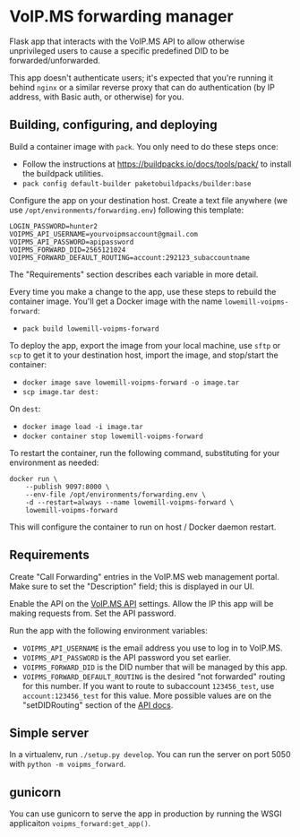 # VoIP.MS forwarding manager

Flask app that interacts with the VoIP.MS API to allow otherwise unprivileged
users to cause a specific predefined DID to be forwarded/unforwarded.

This app doesn't authenticate users; it's expected that you're running it behind
`nginx` or a similar reverse proxy that can do authentication (by IP address,
with Basic auth, or otherwise) for you.

## Building, configuring, and deploying

Build a container image with `pack`. You only need to do these steps once:

* Follow the instructions at https://buildpacks.io/docs/tools/pack/ to install
  the buildpack utilities.
* `pack config default-builder paketobuildpacks/builder:base`

Configure the app on your destination host. Create a text file anywhere (we use
`/opt/environments/forwarding.env`) following this template:

```
LOGIN_PASSWORD=hunter2
VOIPMS_API_USERNAME=yourvoipmsaccount@gmail.com
VOIPMS_API_PASSWORD=apipassword
VOIPMS_FORWARD_DID=2565121024
VOIPMS_FORWARD_DEFAULT_ROUTING=account:292123_subaccountname
```

The "Requirements" section describes each variable in more detail.

Every time you make a change to the app, use these steps to rebuild the
container image. You'll get a Docker image with the name
`lowemill-voipms-forward`:

* `pack build lowemill-voipms-forward`

To deploy the app, export the image from your local machine, use `sftp` or `scp`
to get it to your destination host, import the image, and stop/start the
container:

* `docker image save lowemill-voipms-forward -o image.tar`
* `scp image.tar dest:`

On `dest`:

* `docker image load -i image.tar`
* `docker container stop lowemill-voipms-forward`

To restart the container, run the following command, substituting for your
environment as needed:

```
docker run \
    --publish 9097:8000 \
    --env-file /opt/environments/forwarding.env \
    -d --restart=always --name lowemill-voipms-forward \
    lowemill-voipms-forward
```

This will configure the container to run on host / Docker daemon restart.

## Requirements

Create "Call Forwarding" entries in the VoIP.MS web management portal. Make sure
to set the "Description" field; this is displayed in our UI.

Enable the API on the [VoIP.MS API](https://voip.ms/m/api.php) settings. Allow
the IP this app will be making requests from. Set the API password.

Run the app with the following environment variables:

* `VOIPMS_API_USERNAME` is the email address you use to log in to VoIP.MS.
* `VOIPMS_API_PASSWORD` is the API password you set earlier.
* `VOIPMS_FORWARD_DID` is the DID number that will be managed by this app.
* `VOIPMS_FORWARD_DEFAULT_ROUTING` is the desired "not forwarded" routing for
  this number. If you want to route to subaccount `123456_test`, use
  `account:123456_test` for this value. More possible values are on the
  "setDIDRouting" section of the [API docs](https://voip.ms/m/apidocs.php).

## Simple server

In a virtualenv, run `./setup.py develop`. You can run the server on port 5050
with `python -m voipms_forward`.

## gunicorn

You can use gunicorn to serve the app in production by running the WSGI
applicaiton `voipms_forward:get_app()`.


